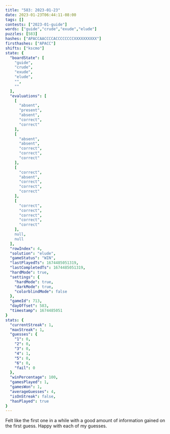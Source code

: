 ```yaml
---
title: "583: 2023-01-23"
date: 2023-01-23T06:44:11-08:00
tags: []
contests: ["2023-01-guide"]
words: ["guide","crude","exude","elude"]
puzzles: [583]
hashes: ["APACCAACCCCACCCCCCCCXXXXXXXXXX"]
firsthashes: ["APACC"]
shifts: ["kscmo"]
state: {
  "boardState": [
    "guide",
    "crude",
    "exude",
    "elude",
    "",
    ""
  ],
  "evaluations": [
    [
      "absent",
      "present",
      "absent",
      "correct",
      "correct"
    ],
    [
      "absent",
      "absent",
      "correct",
      "correct",
      "correct"
    ],
    [
      "correct",
      "absent",
      "correct",
      "correct",
      "correct"
    ],
    [
      "correct",
      "correct",
      "correct",
      "correct",
      "correct"
    ],
    null,
    null
  ],
  "rowIndex": 4,
  "solution": "elude",
  "gameStatus": "WIN",
  "lastPlayedTs": 1674485051319,
  "lastCompletedTs": 1674485051319,
  "hardMode": true,
  "settings": {
    "hardMode": true,
    "darkMode": true,
    "colorblindMode": false
  },
  "gameId": 713,
  "dayOffset": 583,
  "timestamp": 1674485051
}
stats: {
  "currentStreak": 1,
  "maxStreak": 1,
  "guesses": {
    "1": 0,
    "2": 0,
    "3": 0,
    "4": 1,
    "5": 0,
    "6": 0,
    "fail": 0
  },
  "winPercentage": 100,
  "gamesPlayed": 1,
  "gamesWon": 1,
  "averageGuesses": 4,
  "isOnStreak": false,
  "hasPlayed": true
}
---
```

<!-- more -->
Felt like the first one in a while with a good amount of information gained on the first guess. Happy with each of my guesses. 
